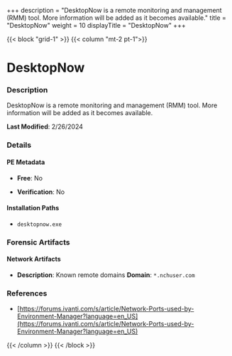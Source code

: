 +++
description = "DesktopNow is a remote monitoring and management (RMM) tool. More information will be added as it becomes available."
title = "DesktopNow"
weight = 10
displayTitle = "DesktopNow"
+++


{{< block "grid-1" >}}
{{< column "mt-2 pt-1">}}

# DesktopNow


### Description

DesktopNow is a remote monitoring and management (RMM) tool. More information will be added as it becomes available.



**Last Modified**: 2/26/2024

### Details


#### PE Metadata


- **Free**: No

- **Verification**: No




#### Installation Paths
- `desktopnow.exe`

### Forensic Artifacts




#### Network Artifacts

- **Description**: Known remote domains
  **Domain**: `*.nchuser.com`





### References
- [https://forums.ivanti.com/s/article/Network-Ports-used-by-Environment-Manager?language=en_US](https://forums.ivanti.com/s/article/Network-Ports-used-by-Environment-Manager?language=en_US)



{{< /column >}}
{{< /block >}}
